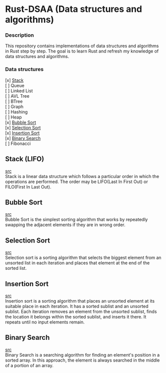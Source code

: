 # Rust-DSAA (Data structures and algorithms)

### Description

This repository contains implementations of data structures and algorithms in Rust step by step. The goal is to learn Rust and refresh my knowledge of data structures and algorithms.

### Data structures
  [x] [Stack](#stack-lifo) \
  [ ] Queue \
  [ ] Linked List \
  [ ] AVL Tree \
  [ ] BTree \
  [ ] Graph \
  [ ] Hashing \
  [ ] Heap \
  [x] [Bubble Sort](#bubble-sort) \
  [x] [Selection Sort](#selection-sort) \
  [x] [Insertion Sort](#insertion-sort) \
  [x] [Binary Search](#binary-search) \
  [ ] Fibonacci


## Stack (LIFO)
[src](src/stack.rs) \
Stack is a linear data structure which follows a particular order in which the operations are performed. The order may be LIFO(Last In First Out) or FILO(First In Last Out).

## Bubble Sort
[src](src/bubble_sort.rs)\
Bubble Sort is the simplest sorting algorithm that works by repeatedly swapping the adjacent elements if they are in wrong order.

## Selection Sort
[src](src/selection_sort.rs)\
Selection sort is a sorting algorithm that selects the biggest element from an unsorted list in each iteration and places that element at the end of the sorted list.

## Insertion Sort
[src](src/insertion_sort.rs)\
Insertion sort is a sorting algorithm that places an unsorted element at its suitable place in each iteration. It has a sorted sublist and an unsorted sublist. Each iteration removes an element from the unsorted sublist, finds the location it belongs within the sorted sublist, and inserts it there. It repeats until no input elements remain.


## Binary Search
[src](src/binary_search.rs)\
Binary Search is a searching algorithm for finding an element's position in a sorted array. In this approach, the element is always searched in the middle of a portion of an array.

